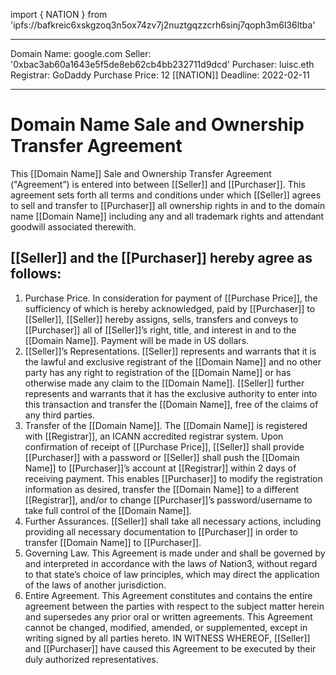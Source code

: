 import { NATION } from 'ipfs://bafkreic6xskgzoq3n5ox74zv7j2nuztgqzzcrh6sinj7qoph3m6l36ltba'

---

Domain Name: google.com
Seller: '0xbac3ab60a1643e5f5de8eb62cb4bb232711d9dcd'
Purchaser: luisc.eth
Registrar: GoDaddy
Purchase Price: 12 [[NATION]]
Deadline: 2022-02-11

---

# Domain Name Sale and Ownership Transfer Agreement

This [[Domain Name]] Sale and Ownership Transfer Agreement ("Agreement”) is entered into between [[Seller]] and [[Purchaser]]. This agreement sets forth all terms and conditions under which [[Seller]] agrees to sell and transfer to [[Purchaser]] all ownership rights in and to the domain name [[Domain Name]] including any and all trademark rights and attendant goodwill associated therewith.

## [[Seller]] and the [[Purchaser]] hereby agree as follows:

1. Purchase Price. In consideration for payment of [[Purchase Price]], the sufficiency of which is hereby acknowledged, paid by [[Purchaser]] to [[Seller]], [[Seller]] hereby assigns, sells, transfers and conveys to [[Purchaser]] all of [[Seller]]’s right, title, and interest in and to the [[Domain Name]]. Payment will be made in US dollars.
2. [[Seller]]’s Representations. [[Seller]] represents and warrants that it is the lawful and exclusive registrant of the [[Domain Name]] and no other party has any right to registration of the [[Domain Name]] or has otherwise made any claim to the [[Domain Name]]. [[Seller]] further represents and warrants that it has the exclusive authority to enter into this transaction and transfer the [[Domain Name]], free of the claims of any third parties.
3. Transfer of the [[Domain Name]]. The [[Domain Name]] is registered with [[Registrar]], an ICANN accredited registrar system. Upon confirmation of receipt of [[Purchase Price]], [[Seller]] shall provide [[Purchaser]] with a password or [[Seller]] shall push the [[Domain Name]] to [[Purchaser]]’s account at [[Registrar]] within 2 days of receiving payment. This enables [[Purchaser]] to modify the registration information as desired, transfer the [[Domain Name]] to a different [[Registrar]], and/or to change [[Purchaser]]’s password/username to take full control of the [[Domain Name]].
4. Further Assurances. [[Seller]] shall take all necessary actions, including providing all necessary documentation to [[Purchaser]] in order to transfer [[Domain Name]] to [[Purchaser]].
5. Governing Law. This Agreement is made under and shall be governed by and interpreted in accordance with the laws of Nation3, without regard to that state’s choice of law principles, which may direct the application of the laws of another jurisdiction.
6. Entire Agreement. This Agreement constitutes and contains the entire agreement between the parties with respect to the subject matter herein and supersedes any prior oral or written agreements. This Agreement cannot be changed, modified, amended, or supplemented, except in writing signed by all parties hereto.
   IN WITNESS WHEREOF, [[Seller]] and [[Purchaser]] have caused this Agreement to be executed by their duly authorized representatives.
